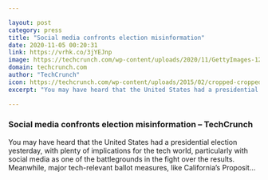 ```yaml
---

layout: post
category: press
title: "Social media confronts election misinformation"
date: 2020-11-05 00:20:31
link: https://vrhk.co/3jYEJnp
image: https://techcrunch.com/wp-content/uploads/2020/11/GettyImages-1204951069.jpg?w=600
domain: techcrunch.com
author: "TechCrunch"
icon: https://techcrunch.com/wp-content/uploads/2015/02/cropped-cropped-favicon-gradient.png?w=180
excerpt: "You may have heard that the United States had a presidential election yesterday, with plenty of implications for the tech world, particularly with social media as one of the battlegrounds in the fight over the results. Meanwhile, major tech-relevant ballot measures, like California’s Proposit…"

---
```


### Social media confronts election misinformation – TechCrunch

You may have heard that the United States had a presidential election yesterday, with plenty of implications for the tech world, particularly with social media as one of the battlegrounds in the fight over the results. Meanwhile, major tech-relevant ballot measures, like California’s Proposit…